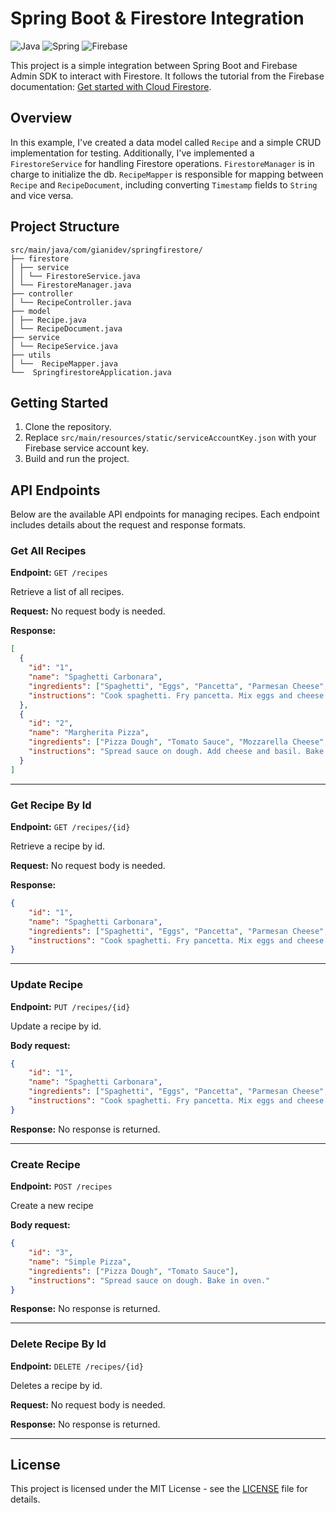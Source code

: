 # Spring Boot & Firestore Integration

![Java](https://img.shields.io/badge/java-%23ED8B00.svg?style=for-the-badge&logo=java&logoColor=white) ![Spring](https://img.shields.io/badge/spring-%236DB33F.svg?style=for-the-badge&logo=spring&logoColor=white) ![Firebase](https://img.shields.io/badge/firebase-ffca28?style=for-the-badge&logo=firebase&logoColor=black)

This project is a simple integration between Spring Boot and Firebase Admin SDK to interact with Firestore. It follows the tutorial from the Firebase documentation: [Get started with Cloud Firestore](https://firebase.google.com/docs/firestore/quickstart#java).

## Overview

In this example, I've created a data model called `Recipe` and a simple CRUD implementation for testing. Additionally, I've implemented a `FirestoreService` for handling Firestore operations. `FirestoreManager` is in charge to initialize the db.
`RecipeMapper` is responsible for mapping between `Recipe` and `RecipeDocument`, including converting `Timestamp` fields to `String` and vice versa.

## Project Structure

```
src/main/java/com/gianidev/springfirestore/
├── firestore
│ ├── service
│ │ └── FirestoreService.java
│ └── FirestoreManager.java
├── controller
│ └── RecipeController.java
├── model
│ ├── Recipe.java
│ └── RecipeDocument.java
├── service
│ └── RecipeService.java
├── utils
│ └──  RecipeMapper.java
└──  SpringfirestoreApplication.java
```

## Getting Started

1. Clone the repository.
2. Replace `src/main/resources/static/serviceAccountKey.json` with your Firebase service account key.
4. Build and run the project.

## API Endpoints

Below are the available API endpoints for managing recipes. Each endpoint includes details about the request and response formats.

### Get All Recipes

**Endpoint:** `GET /recipes`

Retrieve a list of all recipes.

**Request:** No request body is needed.

**Response:**

```json
[
  {
    "id": "1",
    "name": "Spaghetti Carbonara",
    "ingredients": ["Spaghetti", "Eggs", "Pancetta", "Parmesan Cheese", "Black Pepper"],
    "instructions": "Cook spaghetti. Fry pancetta. Mix eggs and cheese. Combine all with pasta."
  },
  {
    "id": "2",
    "name": "Margherita Pizza",
    "ingredients": ["Pizza Dough", "Tomato Sauce", "Mozzarella Cheese", "Basil"],
    "instructions": "Spread sauce on dough. Add cheese and basil. Bake in oven."
  }
]
```
-----
### Get Recipe By Id

**Endpoint:** `GET /recipes/{id}`

Retrieve a recipe by id.

**Request:** No request body is needed.

**Response:**

```json
{
    "id": "1",
    "name": "Spaghetti Carbonara",
    "ingredients": ["Spaghetti", "Eggs", "Pancetta", "Parmesan Cheese", "Black Pepper"],
    "instructions": "Cook spaghetti. Fry pancetta. Mix eggs and cheese. Combine all with pasta."
}
```

-----
### Update Recipe

**Endpoint:** `PUT /recipes/{id}`

Update a recipe by id.

**Body request:**

```json
{
    "id": "1",
    "name": "Spaghetti Carbonara",
    "ingredients": ["Spaghetti", "Eggs", "Pancetta", "Parmesan Cheese", "Black Pepper"],
    "instructions": "Cook spaghetti. Fry pancetta. Mix eggs and cheese. Combine all with pasta."
}
```

**Response:** No response is returned.

-----

### Create Recipe

**Endpoint:** `POST /recipes`

Create a new recipe

**Body request:**

```json
{
    "id": "3",
    "name": "Simple Pizza",
    "ingredients": ["Pizza Dough", "Tomato Sauce"],
    "instructions": "Spread sauce on dough. Bake in oven."
}
```

**Response:** No response is returned.

-----
### Delete Recipe By Id

**Endpoint:** `DELETE /recipes/{id}`

Deletes a recipe by id.

**Request:** No request body is needed.

**Response:** No response is returned.

-----

## License

This project is licensed under the MIT License - see the [LICENSE](LICENSE) file for details.
